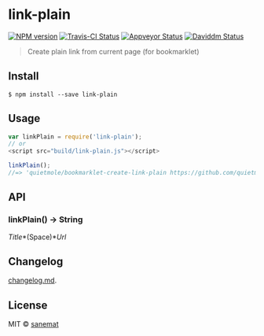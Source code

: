 # link-plain

[![NPM version][npm-image]][npm-url] [![Travis-CI Status][travis-image]][travis-url] [![Appveyor Status][appveyor-image]][appveyor-url] [![Daviddm Status][daviddm-image]][daviddm-url]

> Create plain link from current page (for bookmarklet)


## Install

```
$ npm install --save link-plain
```


## Usage

```js
var linkPlain = require('link-plain');
// or
<script src="build/link-plain.js"></script>

linkPlain();
//=> 'quietmole/bookmarklet-create-link-plain https://github.com/quietmole/bookmarklet-create-link-plain'
```



## API

### linkPlain() -> String

*Title**(Space)**Url*


## Changelog

[changelog.md](./changelog.md).


## License

MIT © [sanemat](http://sane.jp)


[travis-url]: https://travis-ci.org/quietmole/node-link-plain
[travis-image]: https://img.shields.io/travis/quietmole/node-link-plain/master.svg?style=flat-square&label=build%20%28linux%29
[appveyor-url]: https://ci.appveyor.com/project/sanemat/node-link-plain/branch/master
[appveyor-image]: https://img.shields.io/appveyor/ci/sanemat/node-link-plain/master.svg?style=flat-square&label=build%20%28windows%29
[npm-url]: https://npmjs.org/package/link-plain
[npm-image]: https://img.shields.io/npm/v/link-plain.svg?style=flat-square
[daviddm-url]: https://david-dm.org/quietmole/node-link-plain
[daviddm-image]: https://img.shields.io/david/quietmole/node-link-plain.svg?style=flat-square
